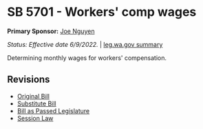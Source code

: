 # SB 5701 - Workers' comp wages
**Primary Sponsor:** [Joe Nguyen](/person/leg/nguyen_jo.md)

*Status: Effective date 6/9/2022.* | [leg.wa.gov summary](https://app.leg.wa.gov/billsummary?BillNumber=5701&Year=2021)

Determining monthly wages for workers' compensation.

## Revisions
* [Original Bill](1/)
* [Substitute Bill](S/)
* [Bill as Passed Legislature](S.PL/)
* [Session Law](S.SL/)